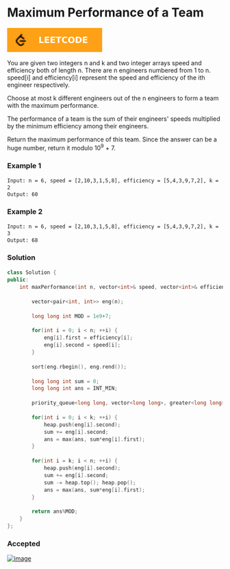 # Maximum Performance of a Team

[![Problem Link](../assets/lc.svg)](https://leetcode.com/problems/maximum-performance-of-a-team/)

You are given two integers n and k and two integer arrays speed and efficiency both of length n. There are n engineers numbered from 1 to n. speed[i] and efficiency[i] represent the speed and efficiency of the ith engineer respectively.

Choose at most k different engineers out of the n engineers to form a team with the maximum performance.

The performance of a team is the sum of their engineers' speeds multiplied by the minimum efficiency among their engineers.

Return the maximum performance of this team. Since the answer can be a huge number, return it modulo 10<sup>9</sup> + 7.

### Example 1
```
Input: n = 6, speed = [2,10,3,1,5,8], efficiency = [5,4,3,9,7,2], k = 2
Output: 60
```

### Example 2
```
Input: n = 6, speed = [2,10,3,1,5,8], efficiency = [5,4,3,9,7,2], k = 3
Output: 68
```

### Solution
```cpp
class Solution {
public:
    int maxPerformance(int n, vector<int>& speed, vector<int>& efficiency, int k) {
        
        vector<pair<int, int>> eng(n);
        
        long long int MOD = 1e9+7;
        
        for(int i = 0; i < n; ++i) {
            eng[i].first = efficiency[i];
            eng[i].second = speed[i];
        }
        
        sort(eng.rbegin(), eng.rend());
        
        long long int sum = 0;
        long long int ans = INT_MIN;
        
        priority_queue<long long, vector<long long>, greater<long long>> heap;
        
        for(int i = 0; i < k; ++i) {
            heap.push(eng[i].second);
            sum += eng[i].second;
            ans = max(ans, sum*eng[i].first);
        }
        
        for(int i = k; i < n; ++i) {
            heap.push(eng[i].second);
            sum += eng[i].second;
            sum -= heap.top(); heap.pop();
            ans = max(ans, sum*eng[i].first);
        }

        return ans%MOD;
    }
};
```

### Accepted
[![image](https://user-images.githubusercontent.com/44930179/151706026-3e12a8a9-d351-49da-8aa0-8ebea9a9751b.png)](https://leetcode.com/submissions/detail/630982782/)